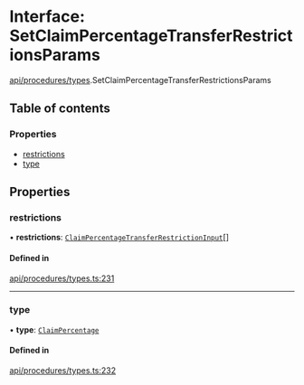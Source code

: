 # Interface: SetClaimPercentageTransferRestrictionsParams

[api/procedures/types](../wiki/api.procedures.types).SetClaimPercentageTransferRestrictionsParams

## Table of contents

### Properties

- [restrictions](../wiki/api.procedures.types.SetClaimPercentageTransferRestrictionsParams#restrictions)
- [type](../wiki/api.procedures.types.SetClaimPercentageTransferRestrictionsParams#type)

## Properties

### restrictions

• **restrictions**: [`ClaimPercentageTransferRestrictionInput`](../wiki/api.procedures.types.ClaimPercentageTransferRestrictionInput)[]

#### Defined in

[api/procedures/types.ts:231](https://github.com/PolymeshAssociation/polymesh-sdk/blob/95e180d2/src/api/procedures/types.ts#L231)

___

### type

• **type**: [`ClaimPercentage`](../wiki/api.procedures.types.TransferRestrictionType#claimpercentage)

#### Defined in

[api/procedures/types.ts:232](https://github.com/PolymeshAssociation/polymesh-sdk/blob/95e180d2/src/api/procedures/types.ts#L232)
